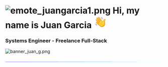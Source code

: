# ![emote_juangarcia1.png](https://www.freelancer.es/u/JuanGarcia12001) Hi, my name is Juan Garcia <img src="hello.gif" width="40">

### Systems Engineer - Freelance Full-Stack

![banner_juan_g.png](https://www.freelancer.es/u/JuanGarcia12001)

![Descripción opcional](line.gif)
